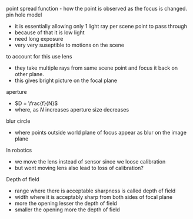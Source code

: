 point spread function - how the point is observed as the focus is changed. 
pin hole model
- it is essentially allowing only 1 light ray per scene point to pass through
- because of that it is low light
- need long exposure
- very very suseptible to motions on the scene

to account for this use lens 
- they take multiple rays from same scene point and focus it back on other plane. 
- this gives bright picture on the focal plane

aperture 
- $D = \frac{f}{N}$
- where, as $N$ increases aperture size decreases 



blur circle
- where points outside world plane of focus appear as blur on the image plane

In robotics 
- we move the lens instead of sensor since we loose calibration 
- but wont moving lens also lead to loss of calibration? 


Depth of field 
- range where there is acceptable sharpness is called depth of field 
- width where it is acceptably sharp from both sides of focal plane
- more the opening lesser the depth of field 
- smaller the opening more the depth of field 